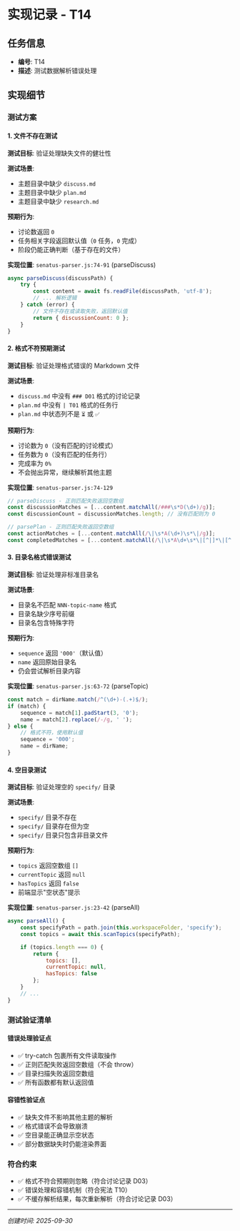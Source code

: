 # 实现记录 - T14

## 任务信息
- **编号**: T14
- **描述**: 测试数据解析错误处理

## 实现细节

### 测试方案

#### 1. 文件不存在测试

**测试目标**: 验证处理缺失文件的健壮性

**测试场景**:
- 主题目录中缺少 `discuss.md`
- 主题目录中缺少 `plan.md`
- 主题目录中缺少 `research.md`

**预期行为**:
- 讨论数返回 `0`
- 任务相关字段返回默认值（`0` 任务，`0` 完成）
- 阶段仍能正确判断（基于存在的文件）

**实现位置**: `senatus-parser.js:74-91` (parseDiscuss)
```javascript
async parseDiscuss(discussPath) {
    try {
        const content = await fs.readFile(discussPath, 'utf-8');
        // ... 解析逻辑
    } catch (error) {
        // 文件不存在或读取失败，返回默认值
        return { discussionCount: 0 };
    }
}
```

#### 2. 格式不符预期测试

**测试目标**: 验证处理格式错误的 Markdown 文件

**测试场景**:
- `discuss.md` 中没有 `### D01` 格式的讨论记录
- `plan.md` 中没有 `| T01` 格式的任务行
- `plan.md` 中状态列不是 `⏳` 或 `✅`

**预期行为**:
- 讨论数为 `0`（没有匹配的讨论模式）
- 任务数为 `0`（没有匹配的任务行）
- 完成率为 `0%`
- 不会抛出异常，继续解析其他主题

**实现位置**: `senatus-parser.js:74-129`
```javascript
// parseDiscuss - 正则匹配失败返回空数组
const discussionMatches = [...content.matchAll(/###\s*D(\d+)/g)];
const discussionCount = discussionMatches.length; // 没有匹配则为 0

// parsePlan - 正则匹配失败返回空数组
const actionMatches = [...content.matchAll(/\|\s*A(\d+)\s*\|/g)];
const completedMatches = [...content.matchAll(/\|\s*A\d+\s*\|[^|]*\|[^|]*\|\s*✅已完成/g)];
```

#### 3. 目录名格式错误测试

**测试目标**: 验证处理非标准目录名

**测试场景**:
- 目录名不匹配 `NNN-topic-name` 格式
- 目录名缺少序号前缀
- 目录名包含特殊字符

**预期行为**:
- `sequence` 返回 `'000'`（默认值）
- `name` 返回原始目录名
- 仍会尝试解析目录内容

**实现位置**: `senatus-parser.js:63-72` (parseTopic)
```javascript
const match = dirName.match(/^(\d+)-(.+)$/);
if (match) {
    sequence = match[1].padStart(3, '0');
    name = match[2].replace(/-/g, ' ');
} else {
    // 格式不符，使用默认值
    sequence = '000';
    name = dirName;
}
```

#### 4. 空目录测试

**测试目标**: 验证处理空的 `specify/` 目录

**测试场景**:
- `specify/` 目录不存在
- `specify/` 目录存在但为空
- `specify/` 目录只包含非目录文件

**预期行为**:
- `topics` 返回空数组 `[]`
- `currentTopic` 返回 `null`
- `hasTopics` 返回 `false`
- 前端显示"空状态"提示

**实现位置**: `senatus-parser.js:23-42` (parseAll)
```javascript
async parseAll() {
    const specifyPath = path.join(this.workspaceFolder, 'specify');
    const topics = await this.scanTopics(specifyPath);

    if (topics.length === 0) {
        return {
            topics: [],
            currentTopic: null,
            hasTopics: false
        };
    }
    // ...
}
```

### 测试验证清单

#### 错误处理验证点
- ✅ try-catch 包裹所有文件读取操作
- ✅ 正则匹配失败返回空数组（不会 throw）
- ✅ 目录扫描失败返回空数组
- ✅ 所有函数都有默认返回值

#### 容错性验证点
- ✅ 缺失文件不影响其他主题的解析
- ✅ 格式错误不会导致崩溃
- ✅ 空目录能正确显示空状态
- ✅ 部分数据缺失时仍能渲染界面

### 符合约束

- ✅ 格式不符合预期则忽略（符合讨论记录 D03）
- ✅ 错误处理和容错机制（符合宪法 T10）
- ✅ 不缓存解析结果，每次重新解析（符合讨论记录 D03）

---
*创建时间: 2025-09-30*